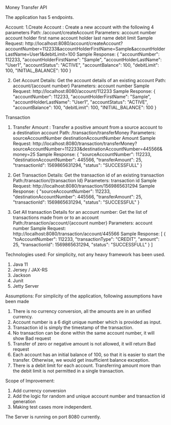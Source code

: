 Money Transfer API

The application has 5 endpoints.

Account:
1.Create Account : Create a new account with the following 4 parameters
Path: /account/createAccount
Parameters:	account number
			account holder first name
			account holder last name
			debit limit
Sample Request: http://localhost:8080/account/createAccount?accountNumber=112233&accountHolderFirstName=Sample&accountHolderLastName=User1&debitLimit=100
Sample Response: {
                     "accountNumber": 112233,
                     "accountHolderFirstName": "Sample",
                     "accountHolderLastName": "User1",
                     "accountStatus": "ACTIVE",
                     "accountBalance": 100,
                     "debitLimit": 100,
                     "INITIAL_BALANCE": 100
                 }

2. Get Account Details: Get the account details of an existing account
Path: account/{account number}
Parameters: account number
Sample Request: http://localhost:8080/account/112233
Sample Response: {
                     "accountNumber": 112233,
                     "accountHolderFirstName": "Sample",
                     "accountHolderLastName": "User1",
                     "accountStatus": "ACTIVE",
                     "accountBalance": 100,
                     "debitLimit": 100,
                     "INITIAL_BALANCE": 100
                 }

Transaction
1. Transfer Amount : Transfer a positive amount from a source account to a destination account
Path: /transaction/transferMoney
Parameters: sourceAccountNumber
			destinationAccountNumber
			Amount
Sample Request: http://localhost:8080/transaction/transferMoney?sourceAccountNumber=112233&destinationAccountNumber=445566&money=25
Sample Response: {
                     "sourceAccountNumber": 112233,
                     "destinationAccountNumber": 445566,
                     "transferAmount": 25,
                     "transactionId": 1569865631294,
                     "status": "SUCCESSFULL"
                 }

2. Get Transaction Details: Get the transaction id of an existing transaction
Path:/transaction/{transaction Id}
Parameters: transaction id
Sample Request: http://localhost:8080/transaction/1569865631294
Sample Response: {
                     "sourceAccountNumber": 112233,
                     "destinationAccountNumber": 445566,
                     "transferAmount": 25,
                     "transactionId": 1569865631294,
                     "status": "SUCCESSFUL"
                 }

3. Get All transaction Details for an account number: Get the list of transactions made from or to an account
Path:/transaction/account/{account number}
Parameters: account number
Sample Request: http://localhost:8080/transaction/account/445566
Sample Response: [
                     {
                         "toAccountNumber": 112233,
                         "transactionType": "CREDIT",
                         "amount": 25,
                         "transactionId": 1569865631294,
                         "status": "SUCCESSFULL"
                     }
                 ]

Technologies used:
For simplicity, not any heavy framework has been used.
1. Java 11
2. Jersey / JAX-RS
3. Jackson
4. Junit
5. Jetty Server

Assumptions:
For simplicity of the application, following assumptions have been made

1. There is no currency conversion, all the amounts are in an unified currency.
2. Account number is a 6 digit unique number which is provided as input.
3. Transaction id is simply the timestamp of the transaction.
4. No transaction can be done within the same account number, it will show Bad request
5. Transfer of zero or negative amount is not allowed, it will return Bad request
6. Each account has an initial balance of 100, so that it is easier to start the transfer. Otherwise, we would get insufficient balance exception.
7. There is a debit limit for each account. Transferring amount more than the debit limit is not permitted in a single transaction.

Scope of Improvement:
1. Add currency conversion
2. Add the logic for random and unique account number and transaction id generation
3. Making test cases more independent.

The Server is running on port 8080 currently.